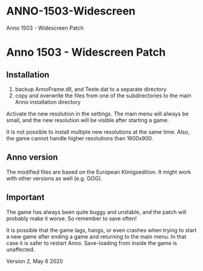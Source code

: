 # ANNO-1503-Widescreen
Anno 1503 - Widescreen Patch

# Anno 1503 - Widescreen Patch

## Installation

1. backup AnnoFrame.dll, and Texte.dat to a separate directory
2. copy and overwrite the files from one of the subdirectories to the main
   Anno installation directory

Activate the new resolution in the settings. The main menu will always be small,
and the new resolution will be visible after starting a game.

It is not possible to install multiple new resolutions at the same time. Also,
the game cannot handle higher resolutions than 1600x900.


## Anno version

The modified files are based on the European Königsedition. It might work with
other versions as well (e.g. GOG).


## Important

The game has always been quite buggy and unstable, and the patch will probably
make it worse. So remember to save often!

It is possible that the game lags, hangs, or even crashes when trying to start
a new game after ending a game and returning to the main menu. In that case
it is safer to restart Anno. Save-loading from inside the game is unaffected.


Version 2, May 6 2020

